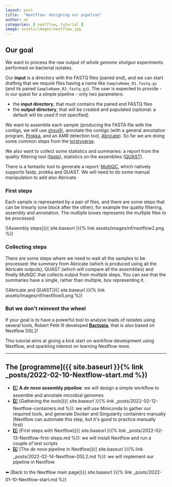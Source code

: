 ```yaml
---
layout: post
title:  "Nextflow: designing our pipeline"
author: at
categories: [ nextflow, tutorial ]
image: assets/images/nextflow.jpg
---
```


## Our goal

We want to process the raw output of *whole genome shotgun* experiments performed on bacterial isolates.

Our **input** is a directory with the FASTQ files (paired end), and we can start drafting that we require files
having a name like `SampleName_R1.fastq.gz` (and its paired `SampleName_R2.fastq.gz`). The user is expected to
provide - in our quest for a simple pipeline - only two parameters:

* the **input directory**, that must contains the paired end FASTQ files
* the **output directory**, that will be created and populated (optional: a default will be used if not specified)

We want to assemble each sample (producing the FASTA file with the contigs, we will use [shovill](https://github.com/tseemann/shovill)),
annotate the contigs (with a general annotation program, 
[Prokka](https://github.com/tseemann/prokka#readme), and an AMR detection tool, [Abricate](https://github.com/tseemann/abricate#readme)).
So far we are doing some common steps from the [torstyverse](https://twitter.com/pathogenomenick/status/1175349205180829699).

We also want to collect some statistics and summaries: a report from the quality filtering tool ([fastp](https://github.com/OpenGene/fastp)),
statistics on the assemblies ([QUAST](http://bioinf.spbau.ru/quast)). 

There is a fantastic tool to generate a report: [MultiQC](https://multiqc.info/), which natively supports fastp, prokka and QUAST. We will need
to do some manual manipulation to add also Abricate.

### First steps

Each sample is represanted by a pair of files, and there are some steps that can be linearly (one block after
the other), for example the quality filtering, assembly and annotation. The multiple boxes represents the multiple
files to be processed.

![Assembly steps]({{ site.baseurl }}{% link assets/images/nf/nextflow2.png %})

### Collecting steps

There are some steps where we need to wait all the samples to be processed: 
the summary from Abricate (which is produced using all the Abricate outputs), 
QUAST (which will compare all the assemblies) and finally
MultiQC that collects output from multiple steps. You can see that the summaries
have a single, rather than multiple, box representing it.

![Abricate and QUAST]({{ site.baseurl }}{% link assets/images/nf/nextflow5.png %})


### But we don't reinvent the wheel

If your goal is to have a powerful tool to analyse loads of isolates using several tools,
Robert Petit III developed [**Bactopia**](https://bactopia.github.io/), that is
*also* based on Nextflow DSL2!

This tutorial aims at giving a kick start on workflow development using Nextflow, and
sparkling interest on learning Nextflow more.

--- 

## The [programme]({{ site.baseurl }}{% link _posts/2022-02-10-Nextflow-start.md %})

* :one: **A *de novo* assembly pipeline**: we will design a simple workflow to assemble and annotate microbial genomes
* :two: [Gathering the tools]({{ site.baseurl }}{% link _posts/2022-02-12-Nextflow-containers.md %}): we will use Miniconda to gather our required tools, and generate Docker and Singularity containers manually (Nextflow can automate this step, but it's good to practice manually first)
* :three: [First steps with Nextflow]({{ site.baseurl }}{% link _posts/2022-02-13-Nextflow-first-steps.md %}): we will install Nextflow and run a couple of test scripts
* :four: [The *de novo* pipeline in Nextflow]({{ site.baseurl }}{% link _posts/2022-02-14-Nextflow-DSL2.md %}): we will implement our pipeline in Nextflow

:arrow_left: [Back to the Nextflow main page]({{ site.baseurl }}{% link _posts/2022-01-10-Nextflow-start.md %})